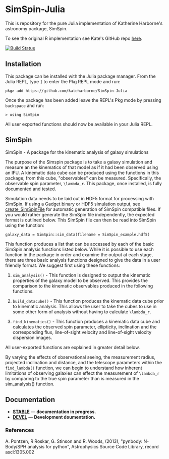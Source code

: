 # SimSpin-Julia

This is repository for the pure Julia implementation of Katherine Harborne's astronomy package, SimSpin.

To see the original R implementation see Kate's GitHub repo [here](https://github.com/kateharborne/SimSpin).

[![Build Status](https://travis-ci.com/kateharborne/SimSpin-Julia.svg?branch=master)](https://travis-ci.com/kateharborne/SimSpin-Julia)

## Installation

This package can be installed with the Julia package manager.
From the Julia REPL, type `]` to enter the Pkg REPL mode and run:

```
pkg> add https://github.com/kateharborne/SimSpin-Julia
```

Once the package has been added leave the REPL's Pkg mode by pressing `backspace` and run:

```
> using SimSpin
```

All user exported functions should now be available in your Julia REPL.

## SimSpin

SimSpin - A package for the kinematic analysis of galaxy simulations

The purpose of the Simspin package is to take a galaxy simulation and measure an the kinematics of that model as if it had been observed using an IFU. A kinematic data cube can be produced using the functions in this package; from this cube, "observables" can be measured. Specifically, the observable spin parameter, ``\lambda_r``. This package, once installed, is fully documented and tested.

Simulation data needs to be laid out in HDF5 format for processing with SimSpin. If using a Gadget binary or HDF5 simulation output, see [create_SimSpinFile](https://github.com/kateharborne/create_SimSpinFile) for automatic generation of SimSpin compatible files.  If you would rather generate the SimSpin file independently, the expected format is outlined below. This SimSpin file can then be read into SimSpin using the function:

```
galaxy_data = SimSpin::sim_data(filename = SimSpin_example.hdf5)
```

This function produces a list that can be accessed by each of the basic SimSpin analysis functions listed below. While it is possible to use each function in the package in order and examine the output at each stage, there are three basic analysis functions designed to give the data in a user friendly format. We suggest first using these functions:

1. `sim_analysis()` - This function is designed to output the kinematic properties of the galaxy model to be observed. This provides the comparison to the kinematic observables produced in the following functions.

2. `build_datacube()` - This function produces the kinematic data cube prior to kinematic analysis. This allows the user to take the cubes to use in some other form of analysis without having to calculate ``\lambda_r``.

3. `find_kinematics()` - This function produces a kinematic data cube and calculates the observed spin parameter, ellipticity, inclination and the corresponding flux, line-of-sight velocity and line-of-sight velocity dispersion images.

All user-exported functions are explained in greater detail below.

By varying the effects of observational seeing, the measurement radius, projected inclination and distance, and the telescope parameters within the `find_lambda()` function, we can begin to understand how inherent limitations of observing galaxies can effect the measurement of ``\lambda_r`` by comparing to the true spin parameter than is measured in the sim_analysis() function.

## Documentation

- [**STABLE**](https://kateharborne.github.io/SimSpin-Julia/stable) &mdash; **documentation in progress.**
- [**DEVEL**](https://kateharborne.github.io/SimSpin-Julia/dev) &mdash; **Development doumentation.**

### References

A. Pontzen, R Roskar, G. Stinson and R. Woods, (2013), "pynbody: N-Body/SPH analysis for python",  Astrophysics Source Code Library, record ascl:1305.002
